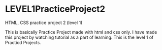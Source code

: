 # LEVEL1PracticeProject2
HTML, CSS practice project 2 (level 1)

This is basically Practice Project made with html and css only.
I have made this project by watching tutorial as a part of learning.
This is the level 1 of Practicd Projects.
